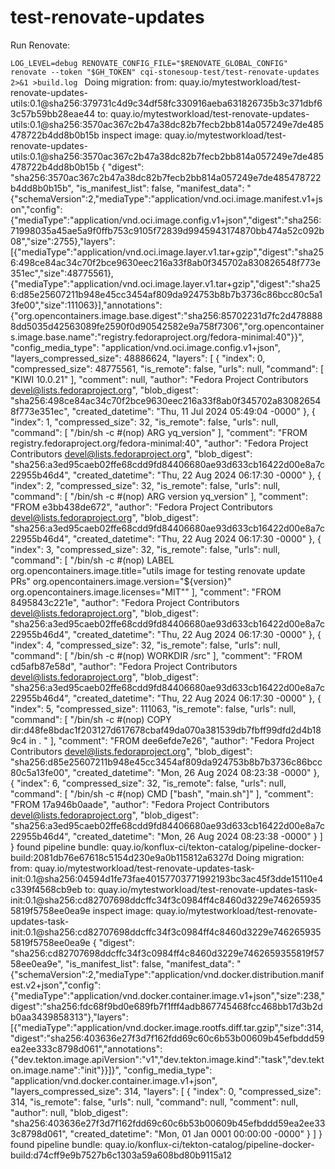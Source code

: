 # test-renovate-updates

Run Renovate:

`LOG_LEVEL=debug RENOVATE_CONFIG_FILE="$RENOVATE_GLOBAL_CONFIG" renovate --token "$GH_TOKEN" cqi-stonesoup-test/test-renovate-updates 2>&1 >build.log
`
Doing migration:
from: quay.io/mytestworkload/test-renovate-updates-utils:0.1@sha256:379731c4d9c34df58fc330916aeba631826735b3c371dbf63c57b59bb28eae44
to: quay.io/mytestworkload/test-renovate-updates-utils:0.1@sha256:3570ac367c2b47a38dc82b7fecb2bb814a057249e7de485478722b4dd8b0b15b
inspect image: quay.io/mytestworkload/test-renovate-updates-utils:0.1@sha256:3570ac367c2b47a38dc82b7fecb2bb814a057249e7de485478722b4dd8b0b15b
{
  "digest": "sha256:3570ac367c2b47a38dc82b7fecb2bb814a057249e7de485478722b4dd8b0b15b",
  "is_manifest_list": false,
  "manifest_data": "{\"schemaVersion\":2,\"mediaType\":\"application/vnd.oci.image.manifest.v1+json\",\"config\":{\"mediaType\":\"application/vnd.oci.image.config.v1+json\",\"digest\":\"sha256:71998035a45ae5a9f0ffb753c9105f72839d9945943174870bb474a52c092b08\",\"size\":2755},\"layers\":[{\"mediaType\":\"application/vnd.oci.image.layer.v1.tar+gzip\",\"digest\":\"sha256:498ce84ac34c70f2bce9630eec216a33f8ab0f345702a830826548f773e351ec\",\"size\":48775561},{\"mediaType\":\"application/vnd.oci.image.layer.v1.tar+gzip\",\"digest\":\"sha256:d85e25607211b948e45cc3454af809da924753b8b7b3736c86bcc80c5a13fe00\",\"size\":111063}],\"annotations\":{\"org.opencontainers.image.base.digest\":\"sha256:85702231d7fc2d4788888dd5035d42563089fe2590f0d90542582e9a758f7306\",\"org.opencontainers.image.base.name\":\"registry.fedoraproject.org/fedora-minimal:40\"}}",
  "config_media_type": "application/vnd.oci.image.config.v1+json",
  "layers_compressed_size": 48886624,
  "layers": [
    {
      "index": 0,
      "compressed_size": 48775561,
      "is_remote": false,
      "urls": null,
      "command": [
        "KIWI 10.0.21"
      ],
      "comment": null,
      "author": "Fedora Project Contributors <devel@lists.fedoraproject.org>",
      "blob_digest": "sha256:498ce84ac34c70f2bce9630eec216a33f8ab0f345702a830826548f773e351ec",
      "created_datetime": "Thu, 11 Jul 2024 05:49:04 -0000"
    },
    {
      "index": 1,
      "compressed_size": 32,
      "is_remote": false,
      "urls": null,
      "command": [
        "/bin/sh -c #(nop) ARG yq_version"
      ],
      "comment": "FROM registry.fedoraproject.org/fedora-minimal:40",
      "author": "Fedora Project Contributors <devel@lists.fedoraproject.org>",
      "blob_digest": "sha256:a3ed95caeb02ffe68cdd9fd84406680ae93d633cb16422d00e8a7c22955b46d4",
      "created_datetime": "Thu, 22 Aug 2024 06:17:30 -0000"
    },
    {
      "index": 2,
      "compressed_size": 32,
      "is_remote": false,
      "urls": null,
      "command": [
        "/bin/sh -c #(nop) ARG version yq_version"
      ],
      "comment": "FROM e3bb438de672",
      "author": "Fedora Project Contributors <devel@lists.fedoraproject.org>",
      "blob_digest": "sha256:a3ed95caeb02ffe68cdd9fd84406680ae93d633cb16422d00e8a7c22955b46d4",
      "created_datetime": "Thu, 22 Aug 2024 06:17:30 -0000"
    },
    {
      "index": 3,
      "compressed_size": 32,
      "is_remote": false,
      "urls": null,
      "command": [
        "/bin/sh -c #(nop) LABEL     org.opencontainers.image.title=\"utils image for testing renovate update PRs\"     org.opencontainers.image.version=\"${version}\"     org.opencontainers.image.licenses=\"MIT\""
      ],
      "comment": "FROM 8495843c221e",
      "author": "Fedora Project Contributors <devel@lists.fedoraproject.org>",
      "blob_digest": "sha256:a3ed95caeb02ffe68cdd9fd84406680ae93d633cb16422d00e8a7c22955b46d4",
      "created_datetime": "Thu, 22 Aug 2024 06:17:30 -0000"
    },
    {
      "index": 4,
      "compressed_size": 32,
      "is_remote": false,
      "urls": null,
      "command": [
        "/bin/sh -c #(nop) WORKDIR /src"
      ],
      "comment": "FROM cd5afb87e58d",
      "author": "Fedora Project Contributors <devel@lists.fedoraproject.org>",
      "blob_digest": "sha256:a3ed95caeb02ffe68cdd9fd84406680ae93d633cb16422d00e8a7c22955b46d4",
      "created_datetime": "Thu, 22 Aug 2024 06:17:30 -0000"
    },
    {
      "index": 5,
      "compressed_size": 111063,
      "is_remote": false,
      "urls": null,
      "command": [
        "/bin/sh -c #(nop) COPY dir:d48fe8bdac1f203127d617678cbaf49da070a381539db7fbff99dfd2d4b189c4 in . "
      ],
      "comment": "FROM dee6efde7e26",
      "author": "Fedora Project Contributors <devel@lists.fedoraproject.org>",
      "blob_digest": "sha256:d85e25607211b948e45cc3454af809da924753b8b7b3736c86bcc80c5a13fe00",
      "created_datetime": "Mon, 26 Aug 2024 08:23:38 -0000"
    },
    {
      "index": 6,
      "compressed_size": 32,
      "is_remote": false,
      "urls": null,
      "command": [
        "/bin/sh -c #(nop) CMD [\"bash\", \"main.sh\"]"
      ],
      "comment": "FROM 17a946b0aade",
      "author": "Fedora Project Contributors <devel@lists.fedoraproject.org>",
      "blob_digest": "sha256:a3ed95caeb02ffe68cdd9fd84406680ae93d633cb16422d00e8a7c22955b46d4",
      "created_datetime": "Mon, 26 Aug 2024 08:23:38 -0000"
    }
  ]
}
found pipeline bundle: quay.io/konflux-ci/tekton-catalog/pipeline-docker-build:2081db76e67618c5154d230e9a0b115812a6327d
Doing migration:
from: quay.io/mytestworkload/test-renovate-updates-task-init:0.1@sha256:04594d1fe73fae40157703771992193bc3ac45f3dde15110e4c339f4568cb9eb
to: quay.io/mytestworkload/test-renovate-updates-task-init:0.1@sha256:cd82707698ddcffc34f3c0984ff4c8460d3229e7462659355819f5758ee0ea9e
inspect image: quay.io/mytestworkload/test-renovate-updates-task-init:0.1@sha256:cd82707698ddcffc34f3c0984ff4c8460d3229e7462659355819f5758ee0ea9e
{
  "digest": "sha256:cd82707698ddcffc34f3c0984ff4c8460d3229e7462659355819f5758ee0ea9e",
  "is_manifest_list": false,
  "manifest_data": "{\"schemaVersion\":2,\"mediaType\":\"application/vnd.docker.distribution.manifest.v2+json\",\"config\":{\"mediaType\":\"application/vnd.docker.container.image.v1+json\",\"size\":238,\"digest\":\"sha256:fdc68f9bd0e689fb7f1fff4adb867745468fcc468bb17d3b2db0aa3439858313\"},\"layers\":[{\"mediaType\":\"application/vnd.docker.image.rootfs.diff.tar.gzip\",\"size\":314,\"digest\":\"sha256:403636e27f3d7f162fdd69c60c6b53b00609b45efbddd59ea2ee333c8798d061\",\"annotations\":{\"dev.tekton.image.apiVersion\":\"v1\",\"dev.tekton.image.kind\":\"task\",\"dev.tekton.image.name\":\"init\"}}]}",
  "config_media_type": "application/vnd.docker.container.image.v1+json",
  "layers_compressed_size": 314,
  "layers": [
    {
      "index": 0,
      "compressed_size": 314,
      "is_remote": false,
      "urls": null,
      "command": null,
      "comment": null,
      "author": null,
      "blob_digest": "sha256:403636e27f3d7f162fdd69c60c6b53b00609b45efbddd59ea2ee333c8798d061",
      "created_datetime": "Mon, 01 Jan 0001 00:00:00 -0000"
    }
  ]
}
found pipeline bundle: quay.io/konflux-ci/tekton-catalog/pipeline-docker-build:d74cff9e9b7527b6c1303a59a608bd80b9115a12
